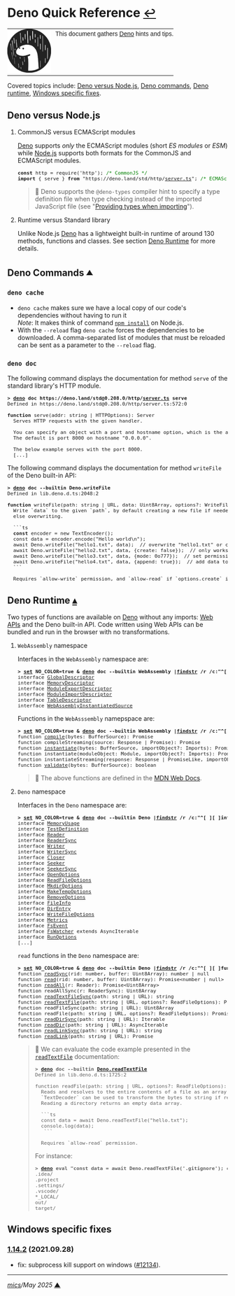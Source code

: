 # <span id="top">Deno Quick Reference</span> <span style="font-size:90%;">[↩](README.md#top)</span>

<table style="font-family:Helvetica,Arial;line-height:1.6;">
  <tr>
  <td style="border:0;padding:0 10px 0 0;min-width:100px;"><a href="https://deno.land/" rel="external"><img style="border:0;" src="./docs/images/deno.svg" width="100" alt="Deno project"/></a></td>
  <td style="border:0;padding:0;vertical-align:text-top;">This document gathers <a href="https://deno.land/" rel="external">Deno</a> hints and tips.</td>
  </tr>
</table>

Covered topics include: [Deno versus Node.js](#nodejs), [Deno commands](#commands), [Deno runtime](#runtime), [Windows specific fixes](#fixes).

## <span id="nodejs">Deno versus Node.js</span>
<!--
https://alanstorm.com/comparing-a-deno-and-node-js-hello-world-program/
-->
1. CommonJS versus ECMAScript modules

   <a href="https://deno.land/manual/node#interoperating-with-node-and-npm" rel="external">Deno</a> supports <i>only</i> the ECMAScript modules (short <i>ES modules</i> or <i>ESM</i>) while <a href="https://nodejs.org/" rel="external">Node.js</a> supports both formats for the CommonJS and ECMAScript modules.

   <pre style="font-size:80%;">
   <b>const</b> http = require('http'); <span style="color:green;">/* CommonJS */</span>
   <b>import</b> { serve } <b>from</b> "https://deno.land/std/http/<a href="https://deno.land/std/http/server.ts" rel="external">server.ts</a>"; <span style="color:green;">/* ECMAScript */</span>
   </pre>

   > **:mag_right:** Deno supports the `@deno-types` compiler hint to specify a type definition file when type checking instead of the imported JavaScript file (see "[Providing types when importing](https://deno.land/manual@v1.21.0/typescript/types#providing-types-when-importing)").

2. Runtime versus Standard library

   Unlike Node.js <a href="https://deno.land/">Deno</a> has a lightweight built-in runtime of around 130 methods, functions and classes. See section [Deno Runtime](#runtime) for more details.

## <span id="commands">Deno Commands</span> <sup><sub>[**&#9650;**](#top)</sub></sup>

### **`deno cache`**

- `deno cache` makes sure we have a local copy of our code's dependencies without having to run it<br/><i>Note</i>: It makes think of command [`npm install`](https://docs.npmjs.com/cli/v7/commands/npm-install) on Node.js.
- With the `--reload` flag `deno cache` forces the dependencies to
be downloaded. A comma-separated list of modules that must be reloaded can be sent as
a parameter to the `--reload` flag.

### **`deno doc`**

The following command displays the documentation for method `serve` of the standard library's HTTP module.

<pre style="font-size:80%;">
<b>&gt; <a href="https://deno.land/manual/getting_started/command_line_interface">deno</a> doc https://deno.land/std@0.208.0/http/<a href="https://deno.land/std@0.208.0/http/server.ts">server.ts</a> serve</b>
Defined in https://deno.land/std@0.208.0/http/server.ts:572:0

<b>function</b> serve(addr: string | HTTPOptions): Server
  Serves HTTP requests with the given handler.

  You can specify an object with a port and hostname option, which is the address to listen on.
  The default is port 8000 on hostname "0.0.0.0".

  The below example serves with the port 8000.
  [...]
</pre>

The following command displays the documentation for method `writeFile` of the Deno built-in API:

<pre style="font-size:80%;">
<b>&gt; <a href="https://deno.land/manual/getting_started/command_line_interface">deno</a> doc --builtin Deno.writeFile</b>
Defined in lib.deno.d.ts:2048:2

<b>function</b> writeFile(path: string | URL, data: Uint8Array, options?: WriteFileOptions): Promise<void>
  Write `data` to the given `path`, by default creating a new file if needed,
  else overwriting.

  ```ts
  <b>const</b> encoder = new TextEncoder();
  const data = encoder.encode("Hello world\n");
  await Deno.writeFile("hello1.txt", data);  // overwrite "hello1.txt" or create it
  await Deno.writeFile("hello2.txt", data, {create: false});  // only works if "hello2.txt" exists
  await Deno.writeFile("hello3.txt", data, {mode: 0o777});  // set permissions on new file
  await Deno.writeFile("hello4.txt", data, {append: true});  // add data to the end of the file
  ```

  Requires `allow-write` permission, and `allow-read` if `options.create` is `false`.
</pre>

## <span id="runtime">Deno Runtime</span> [**&#x25B4;**](#top)

<!-- Deno Web Development, p.59 -->
Two types of functions are available on [Deno][deno_land] without any imports: [Web APIs](https://developer.mozilla.org/en-US/docs/Web/API) and the Deno built-in API. Code written using Web APIs can be bundled and run in the browser with no transformations.

1. `WebAssembly` namespace

   Interfaces in the `WebAssembly` namespace are:
   <pre style="font-size:80%;">
   <b>&gt; <a href="https://docs.microsoft.com/en-us/windows-server/administration/windows-commands/set_1">set</a> NO_COLOR=true & <a href="https://deno.land/manual/getting_started/command_line_interface">deno</a> doc --builtin WebAssembly |<a href="https://docs.microsoft.com/en-us/windows-server/administration/windows-commands/findstr" rel="external">findstr</a> /r /c:"^[ ][ ]interface"</b>
   interface <a href="https://deno.land/api?s=WebAssembly.GlobalDescriptor" rel="external">GlobalDescriptor</a>
   interface <a href="https://deno.land/api?s=WebAssembly.MemoryDescriptor" rel="external">MemoryDescriptor</a>
   interface <a href="https://deno.land/api?s=WebAssembly.ModuleExportDescriptor" rel="external">ModuleExportDescriptor</a>
   interface <a href="https://deno.land/api?s=WebAssembly.ModuleImportDescriptor" rel="external">ModuleImportDescriptor</a>
   interface <a href="https://deno.land/api?s=WebAssembly.TableDescriptor" rel="external">TableDescriptor</a>
   interface <a href="https://deno.land/api?s=WebAssembly.WebAssemblyInstantiatedSource" rel="external">WebAssemblyInstantiatedSource</a>
   </pre>

   Functions in the `WebAsssembly` namepspace are:
   <pre style="font-size:80%;">
   <b>&gt; <a href="https://docs.microsoft.com/en-us/windows-server/administration/windows-commands/set_1">set</a> NO_COLOR=true & <a href="https://deno.land/manual/getting_started/command_line_interface">deno</a> doc --builtin WebAssembly |<a href="https://docs.microsoft.com/en-us/windows-server/administration/windows-commands/findstr">findstr</a> /r /c:"^[ ][ ]function"</b>
   function <a href="https://deno.land/api?s=WebAssembly.compile" rel="external">compile</a>(bytes: BufferSource): Promise<Module>
   function compileStreaming(source: Response | Promise<Response>): Promise<Module>
   function <a href="https://deno.land/api?s=WebAssembly.instantiate" rel="external">instantiate</a>(bytes: BufferSource, importObject?: Imports): Promise<WebAssemblyInstantiatedSource>
   function instantiate(moduleObject: Module, importObject?: Imports): Promise<Instance>
   function instantiateStreaming(response: Response | PromiseLike<Response>, importObject?: Imports): Promise<WebAssemblyInstantiatedSource>
   function <a href="https://deno.land/api?s=WebAssembly.validate" rel="external">validate</a>(bytes: BufferSource): boolean
   </pre>
   > **:mag_right:** The above functions are defined in the [MDN Web Docs](https://developer.mozilla.org/en-US/docs/Web/JavaScript/Reference/Global_Objects/WebAssembly#static_methods).

2. `Deno` namespace

   Interfaces in the `Deno` namespace are:
   <pre style="font-size:80%;">
   <b>&gt; <a href="https://docs.microsoft.com/en-us/windows-server/administration/windows-commands/set_1">set</a> NO_COLOR=true & <a href="https://deno.land/manual/getting_started/command_line_interface">deno</a> doc --builtin Deno |<a href="https://docs.microsoft.com/en-us/windows-server/administration/windows-commands/findstr">findstr</a> /r /c:"^[ ][ ]interface"</b>
   interface <a href="https://deno.land/api?s=Deno.memoryUsage">MemoryUsage</a>
   interface <a href="https://deno.land/api?s=Deno.TestDefinition" rel="external">TestDefinition</a>
   interface <a href="https://deno.land/api?s=Deno.Reader" rel="external">Reader</a>
   interface <a href="https://deno.land/api?s=Deno.ReaderSync" rel="external">ReaderSync</a>
   interface <a href="https://deno.land/api?s=Deno.Writer" rel="external">Writer</a>
   interface <a href="https://deno.land/api?s=Deno.WriterSync">WriterSync</a>
   interface <a href="https://deno.land/api?s=Deno.Close">Closer</a>
   interface <a href="https://deno.land/api?s=Deno.Seeker">Seeker</a>
   interface <a href="https://deno.land/api?s=Deno.SeekerSync">SeekerSync</a>
   interface <a href="https://deno.land/api?s=Deno.OpenOptions">OpenOptions</a>
   interface <a href="https://deno.land/api?s=Deno.ReadFileOptions">ReadFileOptions</a>
   interface <a href="https://deno.land/api?s=Deno.MkdirOptions">MkdirOptions</a>
   interface <a href="https://deno.land/api?s=Deno.MakeTempOptions">MakeTempOptions</a>
   interface <a href="https://deno.land/api?s=Deno.RemoveOptions">RemoveOptions</a>
   interface <a href="https://deno.land/api?s=Deno.FileInfo">FileInfo</a>
   interface <a href="https://deno.land/api?s=Deno.DirEntry">DirEntry</a>
   interface <a href="https://deno.land/api?s=Deno.WriteFileOptions">WriteFileOptions</a>
   interface <a href="https://deno.land/api?s=Deno.Metrics" rel="external">Metrics</a>
   interface <a href="https://deno.land/api?s=Deno.FsEvent" rel="external">FsEvent</a>
   interface <a href="https://deno.land/api?s=Deno.FsWatcher" rel="external">FsWatcher</a> extends AsyncIterable<FsEvent>
   interface <a href="https://deno.land/api?s=Deno.RunOptions" rel="external">RunOptions</a>
   [...]
   </pre>

   `read` functions in the `Deno` namespace are:
   <pre style="font-size:80%;">
   <b>&gt; <a href="https://docs.microsoft.com/en-us/windows-server/administration/windows-commands/set_1">set</a> NO_COLOR=true & <a href="https://deno.land/manual/getting_started/command_line_interface">deno</a> doc --builtin Deno |<a href="https://docs.microsoft.com/en-us/windows-server/administration/windows-commands/findstr">findstr</a> /r /c:"^[ ][ ]function read"</b>
   function <a href="https://deno.land/api?s=Deno.readSync" rel="external">readSync</a>(rid: number, buffer: Uint8Array): number | null
   function <a href="https://deno.land/api?s=Deno.read" rel="external">read</a>(rid: number, buffer: Uint8Array): Promise&lt;number | null&gt;
   function <a href="https://deno.land/std/streams/read_all.ts?s=readAll">readAll</a>(r: Reader): Promise&lt;Uint8Array&gt;
   function readAllSync(r: ReaderSync): Uint8Array
   function <a href="https://deno.land/api?s=Deno.readTextFileSync">readTextFileSync</a>(path: string | URL): string
   function <a href="https://deno.land/api?s=Deno.readTextFile">readTextFile</a>(path: string | URL, options?: ReadFileOptions): Promise<string>
   function readFileSync(path: string | URL): Uint8Array
   function readFile(path: string | URL, options?: ReadFileOptions): Promise<Uint8Array>
   function <a href="https://deno.land/api?s=Deno.readDirSync">readDirSync</a>(path: string | URL): Iterable<DirEntry>
   function <a href="https://deno.land/api?s=Deno.readDir">readDir</a>(path: string | URL): AsyncIterable<DirEntry>
   function <a href="https://deno.land/api?s=Deno.readLinkSync">readLinkSync</a>(path: string | URL): string
   function <a href="https://deno.land/api?s=Deno.readLink">readLink</a>(path: string | URL): Promise<string>
   </pre>
   > **:mag_right:** We can evaluate the code example presented in the [`readTextFile`](https://doc.deno.land/builtin/stable#Deno.readTextFile) documentation: 
   > <pre style="font-size:80%;">
   > <b>&gt; <a href="https://deno.land/manual/getting_started/command_line_interface" rel="external">deno</a> doc --builtin <a href="https://doc.deno.land/builtin/stable#Deno.readTextFile">Deno.readTextFile</a></b>
   > Defined in lib.deno.d.ts:1725:2
   >&nbsp;
   > function readFile(path: string | URL, options?: ReadFileOptions):  Promise<Uint8Array>
   >   Reads and resolves to the entire contents of a file as an array of bytes.
   >   `TextDecoder` can be used to transform the bytes to string if required.
   >   Reading a directory returns an empty data array.
   >&nbsp;
   >   ```ts
   >   const data = await Deno.readTextFile("hello.txt");
   >   console.log(data);
   >    ```
   >&nbsp;
   >   Requires `allow-read` permission.
   > </pre>
   > For instance:
   > <pre style="font-size:80%;">
   > <b>&gt; <a href="https://deno.land/manual/getting_started/command_line_interface" rel="external">deno</a> eval "const data = await Deno.readTextFile('.gitignore'); console.log(data);"</b>
   > .idea/
   > .project
   > .settings/
   > .vscode/
   > *_LOCAL/
   > out/
   > target/
   > </pre>

## <span id="win_fixes">Windows specific fixes</span>

### [**1.14.2**](https://github.com/denoland/deno/releases/tag/v1.14.2) (2021.09.28)

- fix: subprocess kill support on windows ([#12134](https://github.com/denoland/deno/pull/12134)).

***

*[mics](https://lampwww.epfl.ch/~michelou/)/May 2025* [**&#9650;**](#top)
<span id="bottom">&nbsp;</span>

<!-- link refs -->

[deno_land]: https://deno.land/
